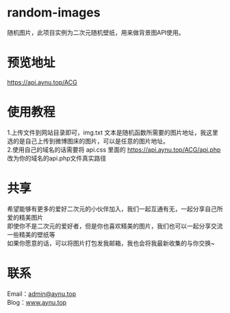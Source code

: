# random-images
随机图片，此项目实例为二次元随机壁纸，用来做背景图API使用。
# 预览地址
https://api.aynu.top/ACG
# 使用教程
1.上传文件到网站目录即可，img.txt 文本是随机函数所需要的图片地址，我这里选的是自己上传到微博图床的图片，可以是任意的图片地址。  
2.使用自己的域名的话需要将 api.css 里面的 https://api.aynu.top/ACG/api.php 改为你的域名的api.php文件真实路径
# 共享
希望能够有更多的爱好二次元的小伙伴加入，我们一起互通有无，一起分享自己所爱的精美图片  
即使你不是二次元的爱好者，但是你也喜欢精美的图片，我们也可以一起分享交流一些精美的壁纸等  
如果你愿意的话，可以将图片打包发我邮箱，我也会将我最新收集的与你交换~
# 联系
Email：admin@aynu.top  
Blog：www.aynu.top
